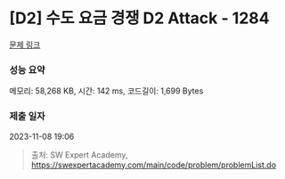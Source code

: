 # [D2] 수도 요금 경쟁 D2 Attack - 1284 

[문제 링크](https://swexpertacademy.com/main/code/problem/problemDetail.do?contestProbId=AV189xUaI8UCFAZN) 

### 성능 요약

메모리: 58,268 KB, 시간: 142 ms, 코드길이: 1,699 Bytes

### 제출 일자

2023-11-08 19:06



> 출처: SW Expert Academy, https://swexpertacademy.com/main/code/problem/problemList.do